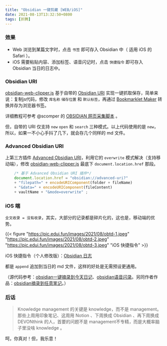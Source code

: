 ```yaml
---
title: "Obsidian 一键剪藏 [WEB/iOS]"
date: 2021-08-13T13:32:50+0800
tags: [折腾]
---
```


### 效果

- Web 浏览到某篇文字时，点击 `书签` 即可存入 Obsidian 中（ 适用 iOS 的 Safari ）。
- iOS 需要粘贴内容、添加标签、语音闪记时，点击 `快捷指令` 即可存入 Obsidian 当日的日志中。

### Obsidian URI

[obsidian-web-clipper.js](https://gist.github.com/kepano/90c05f162c37cf730abb8ff027987ca3#file-obsidian-web-clipper-js) 基于自带的 [Obsidian URI](https://publish.obsidian.md/help-zh/%E9%AB%98%E7%BA%A7%E7%94%A8%E6%B3%95/%E4%BD%BF%E7%94%A8+obsidian+URI) 实现一键抓取保存，简单来说：复制js代码，修改 `库名称` `储存位置` 和 `默认标签`，再通过 [Bookmarklet Maker](https://caiorss.github.io/bookmarklet-maker/) 转换并存为浏览器书签。

详细教程可参考 @scomper 的 [OBSIDIAN 网页采集脚本](https://pepcn.com/gtd/obsidian-wang-ye-cai-ji-jiao-ben) 。

<!--more-->

但，自带的 URI 仅支持 `new` `open` 和 `search` 三种模式。以上代码使用的是 `new`，所以，如果一不小心手抖了几下，就会存几个同样的 md 文件。

### Advanced Obsidian URI

上第三方插件 [Advanced Obsidian URI](https://github.com/Vinzent03/obsidian-advanced-uri)，利用它的 `overwrite` 模式解决（支持移动端），修改 [obsidian-web-clipper.js](https://gist.github.com/kepano/90c05f162c37cf730abb8ff027987ca3#file-obsidian-web-clipper-js) 最底下 `document.location.href` 那段。

```javascript
    /* 基于 Advanced Obsidian URI 插件*/
    document.location.href = "obsidian://advanced-uri?"
    + "filepath=" + encodeURIComponent(folder + fileName)
    + "&data=" + encodeURIComponent(fileContent)
    + vaultName + "&mode=overwrite" ;
```

### iOS 端

`全文收录 = 没有收录`，其实，大部分的记录都是碎片化的，这也是，移动端的优势。

{{< figure "https://pic.edui.fun/images/2021/08/obtd-1.jpeg" "https://pic.edui.fun/images/2021/08/obtd-2.jpeg" "https://pic.edui.fun/images/2021/08/obtd-3.jpeg" "iOS 快捷指令" >}}

iOS 快捷指令（个人修改版）：[Obsidian 日志](https://www.icloud.com/shortcuts/32e561fa74864666b79d820ad1567687)

都是 `append` 追加到当日的 md 文件，这样的好处是无需预设更通用。

（源代码参考：[obsidian一键摘录到今天日记](https://sharecuts.cn/shortcut/10357)、[obsidian语音闪录](https://sharecuts.cn/shortcut/10372)。另同作者作品：[obsidian摘录到任意笔记](https://sharecuts.cn/shortcut/10366)。）

### 后话


>Knowledge management 的关键是 knowledge，而不是 management。那些上周用印象笔记、这周用 Notion 、下周换成 Obsidian 、再下周换成 DEVONthink 的人，首要的问题不是 management不专精，而是大概率脑子里没啥 knowledge 。

呵，你真对！但，我乐意！
